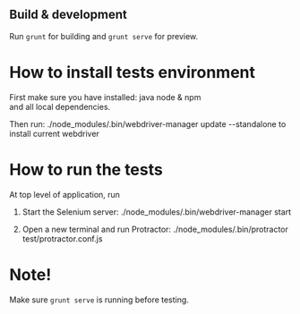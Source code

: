 ## Build & development

Run `grunt` for building and `grunt serve` for preview.

# How to install tests environment
                           
First make sure you have installed:
java
node & npm                 
and all local dependencies.

Then run:
./node_modules/.bin/webdriver-manager update --standalone
to install current webdriver
  
# How to run the tests     

At top level of application, run

1. Start the Selenium server:
./node_modules/.bin/webdriver-manager start

2. Open a new terminal and run Protractor:
./node_modules/.bin/protractor test/protractor.conf.js

# Note!
Make sure `grunt serve` is running before testing.
